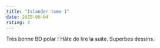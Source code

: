```yaml
---
title: "Islander tome 1"
date: 2025-06-04
rating: 4
---
```


Très bonne BD polar ! Hâte de lire la suite. Superbes dessins.
